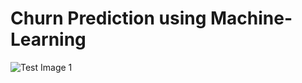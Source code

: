 # Churn Prediction using Machine-Learning


![Test Image 1](https://s16353.pcdn.co/wp-content/uploads/2018/06/Churn.png)
